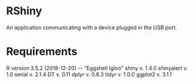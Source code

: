 # RShiny
An application communicating with a device plugged in the USB port.

# Requirements
R version 3.5.2 (2018-12-20) -- "Eggshell Igloo"
shiny v. 1.4.0
shinyalert v. 1.0
serial v. 2.1.4
DT v. 0.11
dplyr v. 0.8.3
tidyr v. 1.0.0
ggplot2 v. 3.1.1
